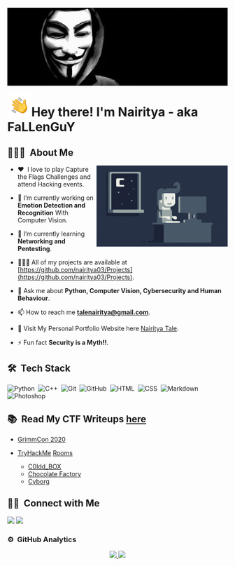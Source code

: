 <p align="center"><img alt="Anonymous" src="./assets/Anonymous.jpg" width ="1024" ></p>

<img alt="Hand Wave" src="./assets/Hand%20Wave.gif" width='55' align="left"/><h1>Hey there! I'm Nairitya - aka FaLLenGuY</h1>


<!-- ## 👋 &nbsp;Hey there! I'm Nairitya -->

## 👨🏻‍💻 &nbsp;About Me

<img alt="Night Coding" src="./assets/Night-Coding.gif" align="right"/>

- :heart: &nbsp;I love to play Capture the Flags Challenges and attend Hacking events.

- 🔭 I’m currently working on **Emotion Detection and Recognition** With Computer Vision. 

- 🌱 I’m currently learning **Networking and Pentesting**.

- 🧑🏻‍💻 All of my projects are available at [https://github.com/nairitya03/Projects](https://github.com/nairitya03/Projects).

- 💬 Ask me about **Python, Computer Vision, Cybersecurity and Human Behaviour**.

- 📫 How to reach me **talenairitya@gmail.com**.

- 🔗 Visit My Personal Portfolio Website here [Nairitya Tale](https://nairitya03.github.io/).

- ⚡ Fun fact **Security is a Myth!!**.

<!--img alt="Night Coding" src="./assets/Night-Coding.gif" align="right"/-->

## 🛠 &nbsp;Tech Stack

![Python](https://img.shields.io/badge/-Python-05122A?style=flat&logo=python)&nbsp;
![C++](https://img.shields.io/badge/-C++-05122A?style=flat&logo=C%2B%2B&logoColor=00599C)&nbsp;
![Git](https://img.shields.io/badge/-Git-05122A?style=flat&logo=git)&nbsp;
![GitHub](https://img.shields.io/badge/-GitHub-05122A?style=flat&logo=github)&nbsp;
![HTML](https://img.shields.io/badge/-HTML-05122A?style=flat&logo=HTML5)&nbsp;
![CSS](https://img.shields.io/badge/-CSS-05122A?style=flat&logo=CSS3&logoColor=1572B6)&nbsp;
![Markdown](https://img.shields.io/badge/-Markdown-05122A?style=flat&logo=markdown)&nbsp;
![Photoshop](https://img.shields.io/badge/-Photoshop-05122A?style=flat&logo=adobe-photoshop)&nbsp;

## 📚 &nbsp;Read My CTF Writeups [here](https://nairitya03.github.io/CTF-WriteUps/)

- [GrimmCon 2020](https://nairitya03.github.io/CTF-WriteUps/GrimmCon%20CTF%202020/)

- [TryHackMe](https://tryhackme.com/) [Rooms](https://nairitya03.github.io/CTF-WriteUps/THM/) 

    - [C0ldd_BOX](https://nairitya03.github.io/CTF-WriteUps/THM/C0ldd_BOX)
    - [Chocolate Factory](https://nairitya03.github.io/CTF-WriteUps/THM/Chocolate%20Factory)
    - [Cyborg](https://nairitya03.github.io/CTF-WriteUps/THM/Cyborg/)
  
## 🤝🏻 &nbsp;Connect with Me

<p align="left">
<a href="https://nairitya03.github.io"><img src="https://img.shields.io/badge/-nairitya03.github.io-49d0a7?style=flat&logo=Google-Chrome&logoColor=white"/></a>
<a href="https://linkedin.com/in/nairityatale"><img src="https://img.shields.io/badge/-Nairitya%20Tale-0077B5?style=flat&logo=Linkedin&logoColor=white"/></a>

### ⚙️ &nbsp;GitHub Analytics

<p align="center">
<a href="https://github.com/nairitya03">
    <img width="290" src="https://github-readme-stats.vercel.app/api/top-langs?username=nairitya03&layout=compact&langs_count=8&theme=algolia"/>
    <img width="400" src="https://github-readme-stats-eight-theta.vercel.app/api?username=nairitya03&show_icons=true&theme=algolia&include_all_commits=true&count_private=true"/>
</a>
</p>
